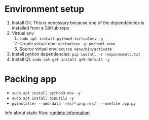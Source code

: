 # Environment setup
1. Install Git. This is necessary because one of the dependencies is installed from a GitHub repo.
2. Virtual env
   1. `sudo apt install python3-virtualenv -y`
   2. Create virtual env: `virtualenv -p python3 venv`
   3. Source virtual env: `source venv/bin/activate`
3. Install python dependencies: `pip install -r requirements.txt`
4. Install Qt: `sudo apt-get install qt5-default -y`

# Packing app
- `sudo apt install python3-dev -y`
- `sudo apt install binutils -y`
- `pyinstaller --add-data 'res/*.png:res/' --onefile app.py`

Info about static files: [runtime information](https://pyinstaller.readthedocs.io/en/stable/runtime-information.html).
